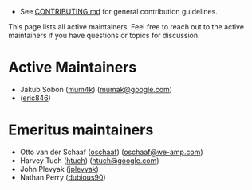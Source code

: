 * See [CONTRIBUTING.md](CONTRIBUTING.md) for general contribution guidelines.

This page lists all active maintainers. Feel free to reach out to the
active maintainers if you have questions or topics for discussion.

# Active Maintainers

* Jakub Sobon ([mum4k](https://github.com/mum4k)) (mumak@google.com)
* ([eric846](https://github.com/eric846))

# Emeritus maintainers

* Otto van der Schaaf ([oschaaf](https://github.com/oschaaf)) (oschaaf@we-amp.com)
* Harvey Tuch ([htuch](https://github.com/htuch)) (htuch@google.com)
* John Plevyak ([jplevyak](https://github.com/jplevyak))
* Nathan Perry ([dubious90](https://github.com/dubious90))
